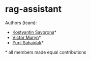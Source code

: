 # rag-assistant
Authors (team):
- [Kostyantin Savorona](https://github.com/SahaidakYurii)*
- [Victor Muryn](https://github.com/hellcastter)*
- [Yurii Sahaidak](https://github.com/SahaidakYurii)*

\* all members made equal contributions
